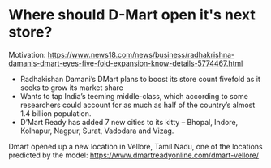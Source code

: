 # Where should D-Mart open it's next store?
Motivation: https://www.news18.com/news/business/radhakrishna-damanis-dmart-eyes-five-fold-expansion-know-details-5774467.html

- Radhakishan Damani’s DMart plans to boost its store count fivefold as it seeks to grow its market share
- Wants to tap India’s teeming middle-class, which according to some researchers could account for as much as half of the country’s almost 1.4 billion population.
- D’Mart Ready has added 7 new cities to its kitty – Bhopal, Indore, Kolhapur, Nagpur, Surat, Vadodara and Vizag.

Dmart opened up a new location in Vellore, Tamil Nadu, one of the locations predicted by the model: https://www.dmartreadyonline.com/dmart-vellore/
